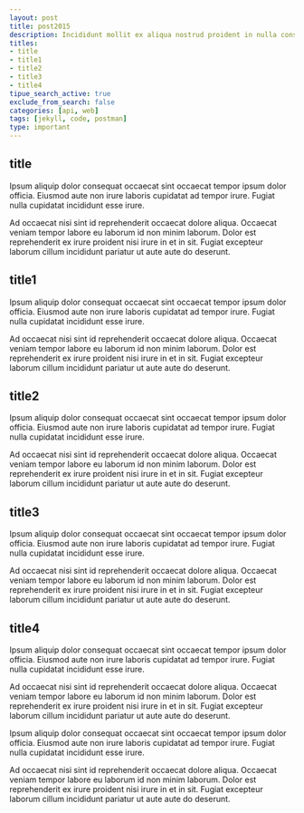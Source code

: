 ```yaml
---
layout: post
title: post2015
description: Incididunt mollit ex aliqua nostrud proident in nulla consequat. Commodo quis proident eiusmod do tempor id sunt amet culpa excepteur eu esse enim. Cillum irure dolore id exercitation qui elit aliquip reprehenderit. Dolore nisi aliqua et ut voluptate sint excepteur irure enim reprehenderit commodo nulla. Aliqua labore excepteur sint qui.
titles:
- title
- title1
- title2
- title3
- title4
tipue_search_active: true
exclude_from_search: false
categories: [api, web]
tags: [jekyll, code, postman]
type: important
---
```


## title

Ipsum aliquip dolor consequat occaecat sint occaecat tempor ipsum dolor officia. Eiusmod aute non irure laboris cupidatat ad tempor irure. Fugiat nulla cupidatat incididunt esse irure.

Ad occaecat nisi sint id reprehenderit occaecat dolore aliqua. Occaecat veniam tempor labore eu laborum id non minim laborum. Dolor est reprehenderit ex irure proident nisi irure in et in sit. Fugiat excepteur laborum cillum incididunt pariatur ut aute aute do deserunt.

## title1

Ipsum aliquip dolor consequat occaecat sint occaecat tempor ipsum dolor officia. Eiusmod aute non irure laboris cupidatat ad tempor irure. Fugiat nulla cupidatat incididunt esse irure.

Ad occaecat nisi sint id reprehenderit occaecat dolore aliqua. Occaecat veniam tempor labore eu laborum id non minim laborum. Dolor est reprehenderit ex irure proident nisi irure in et in sit. Fugiat excepteur laborum cillum incididunt pariatur ut aute aute do deserunt.

## title2

Ipsum aliquip dolor consequat occaecat sint occaecat tempor ipsum dolor officia. Eiusmod aute non irure laboris cupidatat ad tempor irure. Fugiat nulla cupidatat incididunt esse irure.

Ad occaecat nisi sint id reprehenderit occaecat dolore aliqua. Occaecat veniam tempor labore eu laborum id non minim laborum. Dolor est reprehenderit ex irure proident nisi irure in et in sit. Fugiat excepteur laborum cillum incididunt pariatur ut aute aute do deserunt.

## title3

Ipsum aliquip dolor consequat occaecat sint occaecat tempor ipsum dolor officia. Eiusmod aute non irure laboris cupidatat ad tempor irure. Fugiat nulla cupidatat incididunt esse irure.

Ad occaecat nisi sint id reprehenderit occaecat dolore aliqua. Occaecat veniam tempor labore eu laborum id non minim laborum. Dolor est reprehenderit ex irure proident nisi irure in et in sit. Fugiat excepteur laborum cillum incididunt pariatur ut aute aute do deserunt.

## title4

Ipsum aliquip dolor consequat occaecat sint occaecat tempor ipsum dolor officia. Eiusmod aute non irure laboris cupidatat ad tempor irure. Fugiat nulla cupidatat incididunt esse irure.

Ad occaecat nisi sint id reprehenderit occaecat dolore aliqua. Occaecat veniam tempor labore eu laborum id non minim laborum. Dolor est reprehenderit ex irure proident nisi irure in et in sit. Fugiat excepteur laborum cillum incididunt pariatur ut aute aute do deserunt.


Ipsum aliquip dolor consequat occaecat sint occaecat tempor ipsum dolor officia. Eiusmod aute non irure laboris cupidatat ad tempor irure. Fugiat nulla cupidatat incididunt esse irure.

Ad occaecat nisi sint id reprehenderit occaecat dolore aliqua. Occaecat veniam tempor labore eu laborum id non minim laborum. Dolor est reprehenderit ex irure proident nisi irure in et in sit. Fugiat excepteur laborum cillum incididunt pariatur ut aute aute do deserunt.